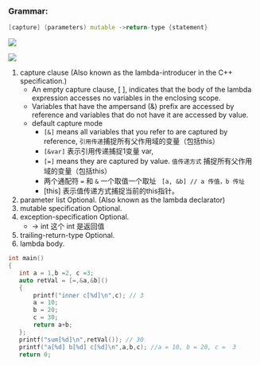 ### Grammar: 
```cpp 
[capture] (parameters) mutable ->return-type {statement}
```
![](https://imgconvert.csdnimg.cn/aHR0cHM6Ly9pbWctYmxvZy5jc2RuLm5ldC8yMDE4MDcwMzIyNTQwNTIy?x-oss-process=image/format,png)

![](https://docs.microsoft.com/en-us/cpp/cpp/media/lambdaexpsyntax.png?view=msvc-160)

1. capture clause (Also known as the lambda-introducer in the C++ specification.)
   - An empty capture clause, [ ], indicates that the body of the lambda expression accesses no variables in the enclosing scope.
   - Variables that have the ampersand (&) prefix are accessed by reference and variables that do not have it are accessed by value.
   - default capture mode 
      * `[&]` means all variables that you refer to are captured by reference,  `引用传递`捕捉所有父作用域的变量（包括this）
      * `[&var]` 表示引用传递捕捉1变量 var,
      * `[=]` means they are captured by value. `值传递方式` 捕捉所有父作用域的变量（包括this）
      *  两个通配符 `=` 和 `&` 一个取值一个取址 ` [a, &b] // a 传值，b 传址`
      *  [this] 表示值传递方式捕捉当前的this指针。
2. parameter list Optional. (Also known as the lambda declarator)
3. mutable specification Optional.
4. exception-specification Optional.
    * -> int 这个 int 是返回值  
5. trailing-return-type Optional.
6. lambda body.

``` cpp 
int main()
{
   int a = 1,b =2, c =3;
   auto retVal = [=,&a,&b]()
   {
       printf("inner c[%d]\n",c); // 3
       a = 10;
       b = 20;
       c = 30;
       return a+b;
   };
   printf("sum[%d]\n",retVal()); // 30 
   printf("a[%d] b[%d] c[%d]\n",a,b,c); //a = 10, b = 20, c =  3
   return 0;  
```

